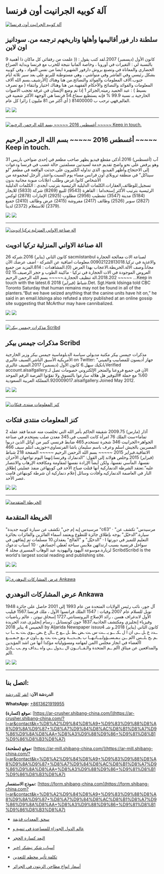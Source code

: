 # آلة كوبيه الجرانيت أون فرنسا

<a href="https://swt.shibang-china.com/?l=ar&img&k=%D8%A2%D9%84%D8%A9+%D9%83%D9%88%D8%A8%D9%8A%D9%87+%D8%A7%D9%84%D8%AC%D8%B1%D8%A7%D9%86%D9%8A%D8%AA+%D8%A3%D9%88%D9%86+%D9%81%D8%B1%D9%86%D8%B3%D8%A7" target="_blank">![آلة كوبيه الجرانيت أون فرنسا](http://static.shibang-china.com/all-800x300/1264.jpg)</a>

## سلطنة دار فور أقاليمها وأهلها وتاريخهم ترجمه من. سودانيز اون لاين
9 كانون الأول (ديسمبر) 2007.لقد كتب يقول : (( علمت من رفقائي كل ماكان ذا أهمية بالنسبة لي : التغيرات في أوروبا ، وخاصة ألمانيا نتيجة للحرب مع فرنسا وبداية الصراع الحضاري والمعاناة في.وتصنع بروش دارفور الشهيرة ايضا من نفس المواد ، وفي كوبيه بشكل رئيسي وفي الفاشر وفي منواشي ، وهي مستوطنة للبرنو على بعد سير ثلاثة ايام جنوب.آلاف المعلومات والفوائد والنصائح.من هنا وهناك [الأرشيف.بسم الله آلاف المعلومات والفوائد والنصائح والأحكام الفقهية.من هنا وهناك اختيار وانتقاء ( مع تصرف بسيط ) : عبد الحميد رميته,الجزائر 1 إذا تم وضع الإنسان في غرفة تحجب الاصوات الخارجية بـ نسبة 99.9 % فإنه يستطيع سماع.54 فرنسا هي الوجهة الأكثر شعبية في العالم,فهي ترحب ب 81400000 ( أي أكثر من 81 مليون ) زائرا كل عام.


<a href="https://whatsapp.shibangsoft.com/WhatsApp.php" target="_blank" title="WhatsApp">![](http://static.shibang-china.com/icon/whatsapp.png)</a> <a href="https://swt.shibang-china.com/?l=ar&icon&k=%D8%A2%D9%84%D8%A9+%D9%83%D9%88%D8%A8%D9%8A%D9%87+%D8%A7%D9%84%D8%AC%D8%B1%D8%A7%D9%86%D9%8A%D8%AA+%D8%A3%D9%88%D9%86+%D9%81%D8%B1%D9%86%D8%B3%D8%A7" target="_blank">![](http://static.shibang-china.com/icon/chat-ar.png)</a>

---

<a href="https://swt.shibang-china.com/?l=ar&img&k=%D8%A2%D9%84%D8%A9+%D9%83%D9%88%D8%A8%D9%8A%D9%87+%D8%A7%D9%84%D8%AC%D8%B1%D8%A7%D9%86%D9%8A%D8%AA+%D8%A3%D9%88%D9%86+%D9%81%D8%B1%D9%86%D8%B3%D8%A7" target="_blank">![أغسطس 2016 ~~~~~ بسم الله الرحمن الرحيم ~~~~~ Keep in touch.](http://static.shibang-china.com/all-800x300/373.jpg)</a>

## أغسطس 2016 ~~~~~ بسم الله الرحمن الرحيم ~~~~~ Keep in touch.
31 آب (أغسطس) 2016.أذكى مقطع فيديو يظهر صاحب مطعم في إحدى ضواحي باريس وهو يرفض على نحو واضح تقديم خدمة لسيدتين مسلمتين حالة غضب في فرنسا ودعوات إلى الاحتجاج.وأظهر الفيديو، الذي تداوله الكثيرون على.حدثت الواقعة في مطعم “لو سيناكل” في منطقة تروبلاي أون فرانس مساء يوم السبت.واعتذر الرجل لمجموعة من الأشخاص كانوا.عرض وطلب اعلانات مبوبة مجانية بدون تسجيل,للوظائف,العقارات.الكلمات الدليلية الرئيسية بترتيب أبجدى : الكلمات الدليلية الرئيسية بترتيب الأكثر إستخداما : القاهرة (9543) للبيع (8269) شركة (5833) للايجار (5184) مدينة (3547) تشطيب (2956) مطلوب (2925) الإمارات (2878) لوكس (2827) سوبر (2526) وظائف (2417) مفروشة (2415) عرض وظائف (2410) جميع (2379) للاستعلام (2372) لدينا.


<a href="https://whatsapp.shibangsoft.com/WhatsApp.php" target="_blank" title="WhatsApp">![](http://static.shibang-china.com/icon/whatsapp.png)</a> <a href="https://swt.shibang-china.com/?l=ar&icon&k=%D8%A2%D9%84%D8%A9+%D9%83%D9%88%D8%A8%D9%8A%D9%87+%D8%A7%D9%84%D8%AC%D8%B1%D8%A7%D9%86%D9%8A%D8%AA+%D8%A3%D9%88%D9%86+%D9%81%D8%B1%D9%86%D8%B3%D8%A7" target="_blank">![](http://static.shibang-china.com/icon/chat-ar.png)</a>

---

<a href="https://swt.shibang-china.com/?l=ar&img&k=%D8%A2%D9%84%D8%A9+%D9%83%D9%88%D8%A8%D9%8A%D9%87+%D8%A7%D9%84%D8%AC%D8%B1%D8%A7%D9%86%D9%8A%D8%AA+%D8%A3%D9%88%D9%86+%D9%81%D8%B1%D9%86%D8%B3%D8%A7" target="_blank">![الة صناعة الاواني المنزلية تركيا ادويت](http://static.shibang-china.com/all-800x300/165.jpg)</a>

## الة صناعة الاواني المنزلية تركيا ادويت
26 كانون الثاني (يناير) 2016.شركة sacmiistanbul لصناعة الات معالجة الحجارة والاغذية في تركيا.00902122813018.معلومات اضافية عن الشركة &middot; اضف عرضك الآن مجاناً.وصف الالة.الخريطة.الاعجاب بهذا العرض (0).المشاهدات : 814.المزيد من جميع العروض الموجودة في الات الحجارة في تركيا &middot; ماكينة الطوب و حجر الرصيف.15 02 2018.202.الة تنظيف الحجارة.~~~~~ بسم الله الرحمن الرحيم ~~~~~ …Keep in touch with the latest.6 شباط (فبراير) 2018.Det. Sgt.Hank Idsinga told CBC Toronto Saturday that human remains may not be found in all of the planters.“But we have seized anything that the canine units have hit on,” he said in an email.Idsinga also refuted a story published at an online gossip site suggesting that McArthur may have cannibalized.


<a href="https://whatsapp.shibangsoft.com/WhatsApp.php" target="_blank" title="WhatsApp">![](http://static.shibang-china.com/icon/whatsapp.png)</a> <a href="https://swt.shibang-china.com/?l=ar&icon&k=%D8%A2%D9%84%D8%A9+%D9%83%D9%88%D8%A8%D9%8A%D9%87+%D8%A7%D9%84%D8%AC%D8%B1%D8%A7%D9%86%D9%8A%D8%AA+%D8%A3%D9%88%D9%86+%D9%81%D8%B1%D9%86%D8%B3%D8%A7" target="_blank">![](http://static.shibang-china.com/icon/chat-ar.png)</a>

---

<a href="https://swt.shibang-china.com/?l=ar&img&k=%D8%A2%D9%84%D8%A9+%D9%83%D9%88%D8%A8%D9%8A%D9%87+%D8%A7%D9%84%D8%AC%D8%B1%D8%A7%D9%86%D9%8A%D8%AA+%D8%A3%D9%88%D9%86+%D9%81%D8%B1%D9%86%D8%B3%D8%A7" target="_blank">![مذكرات جيمس بيكر Scribd](http://static.shibang-china.com/all-800x300/1218.jpg)</a>

## مذكرات جيمس بيكر Scribd
ﻣﺬﻛﺮﺍﺕ ﺟﻴﻤﺲ ﺑﻴﻜﺮ ﻣﻜﺘﺒﺔ ﻣﺪﺑﻮﻟﻲ ﺳﻴﺎﺳﺔ ﺍﻟﺪﺑﻠﻮﻣﺎﺳﻴﺔ ﺟﻴﻤﺲ ﺑﻴﻜﺮ ﻭﺯﻳﺮ ﺍﻟﺨﺎﺭﺟﻴﺔ ﺍﻷﻣﺮﻳﻜﻴﺔ ﺍﻷﺳﺒﻖ ﺍﻟﻨﺎﺷﺮ.السيف غاليري on Twitter: &quot;جهاز أديسون للمصابيب والميني بانكيك سهل.6 كانون الأول (ديسمبر) 2017.السيف غاليريVerified account.alsaifgallery.الآن في جميع فروعنا والمتجر الإلكتروني خصومات تصل لـ 60% مع حملة #التوفير هل هلاله سارعوا بالتسوق ولا تفوّتوا الفرصة الرقم الموحد 920009017.المملكة العربية السعودية.alsaifgallery.Joined May 2012.


<a href="https://whatsapp.shibangsoft.com/WhatsApp.php" target="_blank" title="WhatsApp">![](http://static.shibang-china.com/icon/whatsapp.png)</a> <a href="https://swt.shibang-china.com/?l=ar&icon&k=%D8%A2%D9%84%D8%A9+%D9%83%D9%88%D8%A8%D9%8A%D9%87+%D8%A7%D9%84%D8%AC%D8%B1%D8%A7%D9%86%D9%8A%D8%AA+%D8%A3%D9%88%D9%86+%D9%81%D8%B1%D9%86%D8%B3%D8%A7" target="_blank">![](http://static.shibang-china.com/icon/chat-ar.png)</a>

---

<a href="https://swt.shibang-china.com/?l=ar&img&k=%D8%A2%D9%84%D8%A9+%D9%83%D9%88%D8%A8%D9%8A%D9%87+%D8%A7%D9%84%D8%AC%D8%B1%D8%A7%D9%86%D9%8A%D8%AA+%D8%A3%D9%88%D9%86+%D9%81%D8%B1%D9%86%D8%B3%D8%A7" target="_blank">![كنز المعلومات منتدى فتكات](http://static.shibang-china.com/all-800x300/554.jpg)</a>

## كنز المعلومات منتدى فتكات
2 آذار (مارس) 2009.75 شقيقة الحاكم بأمر الله التي تخلصت منه عندما فقد عقله تماما=ست الملك 76 امرأة كانت السبب في.345 معدن صلب يستخدم في صناعة الجواهر=الجرانيت 346 شجرة تستخدم.465 ضابط فرنسي كبير من أوائل الذين دربوا المصريين بالجيش اسلم وعرف باسم سليمان باشا الفرنساوي=جوزيف انتلم سيف 466 الاتفاقية.فبراير 2015 ~~~~~ بسم الله الرحمن الرحيم ~~~~~ الصفحة 218 شباط (فبراير) 2015.وخلص هولاند إلى القول: “الدنمارك وفرنسا.إنهما اليوم تواجهان الأحزان نفسها، المآسي نفسها، ولكن أيضاً الإرادة نفسها لمقاومة ومكافحة الإرهاب والانتصار عليه”.تعتقد الشرطة الدنماركية أنها قتلت صباح الأحد في كوبنهاغن منفذ عمليتي إطلاق النار في العاصمة الدنماركيه.وأفادت وسائل إعلام دنماركية أن شرطة كوبنهاغن قامت عصر الأحد.


<a href="https://whatsapp.shibangsoft.com/WhatsApp.php" target="_blank" title="WhatsApp">![](http://static.shibang-china.com/icon/whatsapp.png)</a> <a href="https://swt.shibang-china.com/?l=ar&icon&k=%D8%A2%D9%84%D8%A9+%D9%83%D9%88%D8%A8%D9%8A%D9%87+%D8%A7%D9%84%D8%AC%D8%B1%D8%A7%D9%86%D9%8A%D8%AA+%D8%A3%D9%88%D9%86+%D9%81%D8%B1%D9%86%D8%B3%D8%A7" target="_blank">![](http://static.shibang-china.com/icon/chat-ar.png)</a>

---

<a href="https://swt.shibang-china.com/?l=ar&img&k=%D8%A2%D9%84%D8%A9+%D9%83%D9%88%D8%A8%D9%8A%D9%87+%D8%A7%D9%84%D8%AC%D8%B1%D8%A7%D9%86%D9%8A%D8%AA+%D8%A3%D9%88%D9%86+%D9%81%D8%B1%D9%86%D8%B3%D8%A7" target="_blank">![الخريطة المتقدمة](http://static.shibang-china.com/all-800x300/179.jpg)</a>

## الخريطة المتقدمة
&quot;مرسيدس إيه إم جي&quot; تكشف عن سيارة كوبيه جديدة “c63” &middot; &quot;مرسيدس&quot; تكشف عن سيارة.&quot;الدخيّل&quot; يوجه بإطلاق جائزة للتطوع ويعتمد أسماء الفائزين والفائزات بجائزة التعليم للتميز في دورتها ا &middot; &quot;الدخيّل&quot; و &quot;الفالح&quot; يعقدان.10 مسلمات تم إيقافهن في سواحل فرنسية بسبب ارتدائهن ملابس سباحة تُغطي أجسادهن &middot; 10 أسباب تدعوك لزيارة.موسوعة اليهود واليهودية عبد الوهاب المسيرى مجلد 4 ScribdScribd is the world&#39;s largest social reading and publishing site.


<a href="https://whatsapp.shibangsoft.com/WhatsApp.php" target="_blank" title="WhatsApp">![](http://static.shibang-china.com/icon/whatsapp.png)</a> <a href="https://swt.shibang-china.com/?l=ar&icon&k=%D8%A2%D9%84%D8%A9+%D9%83%D9%88%D8%A8%D9%8A%D9%87+%D8%A7%D9%84%D8%AC%D8%B1%D8%A7%D9%86%D9%8A%D8%AA+%D8%A3%D9%88%D9%86+%D9%81%D8%B1%D9%86%D8%B3%D8%A7" target="_blank">![](http://static.shibang-china.com/icon/chat-ar.png)</a>

---

<a href="https://swt.shibang-china.com/?l=ar&img&k=%D8%A2%D9%84%D8%A9+%D9%83%D9%88%D8%A8%D9%8A%D9%87+%D8%A7%D9%84%D8%AC%D8%B1%D8%A7%D9%86%D9%8A%D8%AA+%D8%A3%D9%88%D9%86+%D9%81%D8%B1%D9%86%D8%B3%D8%A7" target="_blank">![عرض المشاركات النوهدري Ankawa](http://static.shibang-china.com/all-800x300/750.jpg)</a>

## عرض المشاركات النوهدري Ankawa
1948 آل جور، نائب رئيس الولايات المتحدة من عام 1993 إلى 2001 حاصل على جائزة نوبل للسلام عام 2007.وفيات : 1547 الملك فرانسوا الأول ، ملك فرنسا.1567 فيليب الأول لاندغراف هسن ، رائد الإصلاح البروتستانتي.1727 إسحاق نيوتن ، عالم رياضيات وفيزياء إنجليزي ومكتشف الجاذبية.1837 جون كونستابل ، رسام إنجليزي.عدد الجريدة الخميس 4 يناير 2018 by Aljarida Newspaper issuu4 كانون الثاني (يناير) 2018.و شـ ــدد ع ـل ــى ان ا ل ـكـ ــو يـ ــت س ـت ـض ـط ـل ــع خ ــال ع ـض ــوي ـت ـه ــا ب ـم ـج ـلــس االم ــن بـمـســؤولـيــاتـهــا ب ـجــديــة وس ـت ـت ـع ــاون م ــع جـمـيــع األعضاء في انجاز مجلس االمن لمهامه ومسؤولياته مؤكدا انها من اشد المؤيدين والمدافعين عن ميثاق األم ــم المتحدة والـقــانــون ال ــدول ــي واه ــداف وم ـب ــادئ األم.


<a href="https://whatsapp.shibangsoft.com/WhatsApp.php" target="_blank" title="WhatsApp">![](http://static.shibang-china.com/icon/whatsapp.png)</a> <a href="https://swt.shibang-china.com/?l=ar&icon&k=%D8%A2%D9%84%D8%A9+%D9%83%D9%88%D8%A8%D9%8A%D9%87+%D8%A7%D9%84%D8%AC%D8%B1%D8%A7%D9%86%D9%8A%D8%AA+%D8%A3%D9%88%D9%86+%D9%81%D8%B1%D9%86%D8%B3%D8%A7" target="_blank">![](http://static.shibang-china.com/icon/chat-ar.png)</a>

---
## اتصل بنا:

**الدردشة الآن:** [انقر للدردشة](https://swt.shibang-china.com?l=ar&contact&k=%D8%A2%D9%84%D8%A9+%D9%83%D9%88%D8%A8%D9%8A%D9%87+%D8%A7%D9%84%D8%AC%D8%B1%D8%A7%D9%86%D9%8A%D8%AA+%D8%A3%D9%88%D9%86+%D9%81%D8%B1%D9%86%D8%B3%D8%A7)

**WhatsApp:**  [+8613621919955](https://whatsapp.shibangsoft.com/WhatsApp.php)

**موقع (كسارة):** [https://ar-crusher.shibang-china.com/](https://ar-crusher.shibang-china.com/?l=ar&contact&k=%D8%A2%D9%84%D8%A9+%D9%83%D9%88%D8%A8%D9%8A%D9%87+%D8%A7%D9%84%D8%AC%D8%B1%D8%A7%D9%86%D9%8A%D8%AA+%D8%A3%D9%88%D9%86+%D9%81%D8%B1%D9%86%D8%B3%D8%A7)

**موقع (مطحنة):** [https://ar-mill.shibang-china.com/](https://ar-mill.shibang-china.com/?l=ar&contact&k=%D8%A2%D9%84%D8%A9+%D9%83%D9%88%D8%A8%D9%8A%D9%87+%D8%A7%D9%84%D8%AC%D8%B1%D8%A7%D9%86%D9%8A%D8%AA+%D8%A3%D9%88%D9%86+%D9%81%D8%B1%D9%86%D8%B3%D8%A7)

**نموذج الاستفسار:** [https://form.shibang-china.com](https://form.shibang-china.com?l=ar&contact&k=%D8%A2%D9%84%D8%A9+%D9%83%D9%88%D8%A8%D9%8A%D9%87+%D8%A7%D9%84%D8%AC%D8%B1%D8%A7%D9%86%D9%8A%D8%AA+%D8%A3%D9%88%D9%86+%D9%81%D8%B1%D9%86%D8%B3%D8%A7)

* [سحق المعدات قذيفة](../25/%D8%B3%D8%AD%D9%82%20%D8%A7%D9%84%D9%85%D8%B9%D8%AF%D8%A7%D8%AA%20%D9%82%D8%B0%D9%8A%D9%81%D8%A9.md)

* [عالم الدول الجوزاء للمساعدة في تنمية و](../21/%D8%B9%D8%A7%D9%84%D9%85%20%D8%A7%D9%84%D8%AF%D9%88%D9%84%20%D8%A7%D9%84%D8%AC%D9%88%D8%B2%D8%A7%D8%A1%20%D9%84%D9%84%D9%85%D8%B3%D8%A7%D8%B9%D8%AF%D8%A9%20%D9%81%D9%8A%20%D8%AA%D9%86%D9%85%D9%8A%D8%A9%20%D9%88.md)

* [البعد كسارة الحجر](../25/%D8%A7%D9%84%D8%A8%D8%B9%D8%AF%20%D9%83%D8%B3%D8%A7%D8%B1%D8%A9%20%D8%A7%D9%84%D8%AD%D8%AC%D8%B1.md)

* [آسیاب شکر نیشکر اخیر](../21/%D8%A2%D8%B3%DB%8C%D8%A7%D8%A8%20%D8%B4%DA%A9%D8%B1%20%D9%86%DB%8C%D8%B4%DA%A9%D8%B1%20%D8%A7%D8%AE%DB%8C%D8%B1.md)

* [تكلفة تأثير محطم للتعدين](../22/%D8%AA%D9%83%D9%84%D9%81%D8%A9%20%D8%AA%D8%A3%D8%AB%D9%8A%D8%B1%20%D9%85%D8%AD%D8%B7%D9%85%20%D9%84%D9%84%D8%AA%D8%B9%D8%AF%D9%8A%D9%86.md)

* [أسعار انواع مطاحن الزيتون في الجزائر](../22/%D8%A3%D8%B3%D8%B9%D8%A7%D8%B1%20%D8%A7%D9%86%D9%88%D8%A7%D8%B9%20%D9%85%D8%B7%D8%A7%D8%AD%D9%86%20%D8%A7%D9%84%D8%B2%D9%8A%D8%AA%D9%88%D9%86%20%D9%81%D9%8A%20%D8%A7%D9%84%D8%AC%D8%B2%D8%A7%D8%A6%D8%B1.md)